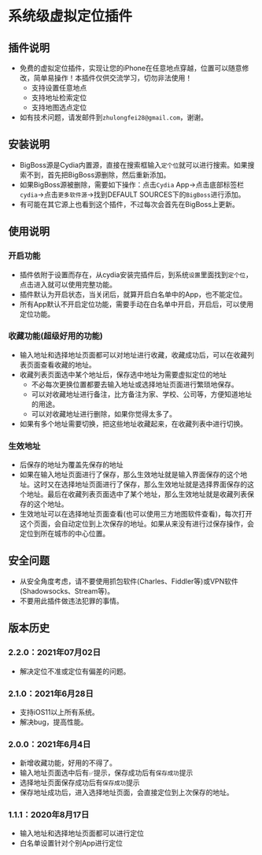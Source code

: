 # 系统级虚拟定位插件

## 插件说明
* 免费的虚拟定位插件，实现让您的iPhone在任意地点穿越，位置可以随意修改，简单易操作！本插件仅供交流学习，切勿非法使用！
  * 支持设置任意地点
  * 支持地址检索定位
  * 支持地图选点定位
* 如有技术问题，请发邮件到`zhulongfei28@gmail.com`，谢谢。

## 安装说明
* BigBoss源是Cydia内置源，直接在搜索框输入`定个位`就可以进行搜索。如果搜索不到，首先把BigBoss源删除，然后重新添加。
* 如果BigBoss源被删除，需要如下操作：点击`Cydia` App->点击底部标签栏`cydia`->点击`更多软件源`->找到DEFAULT SOURCES下的`BigBoss`进行添加。
* 有可能在其它源上也看到这个插件，不过每次会首先在BigBoss上更新。

## 使用说明
### 开启功能
* 插件依附于设置而存在，从cydia安装完插件后，到系统`设置`里面找到`定个位`，点击进入就可以使用完整功能。
* 插件默认为开启状态，当关闭后，就算开启白名单中的App，也不能定位。
* 所有App默认不开启定位功能，需要手动在白名单中开启，开启后，可以使用定位功能。

### 收藏功能(超级好用的功能)
* 输入地址和选择地址页面都可以对地址进行收藏，收藏成功后，可以在收藏列表页面查看收藏的地址。
* 收藏列表页面选中某个地址后，保存选中地址为需要虚拟定位的地址
  * 不必每次更换位置都要去输入地址或选择地址页面进行繁琐地保存。
  * 可以对收藏地址进行备注，比方备注为家、学校、公司等，方便知道地址的用途。
  * 可以对收藏地址进行删除，如果你觉得太多了。
* 如果有多个地址需要切换，把这些地址收藏起来，在收藏列表中进行切换。

### 生效地址
* 后保存的地址为覆盖先保存的地址
* 如果在输入地址页面进行了保存，那么生效地址就是输入界面保存的这个地址。这时又在选择地址页面进行了保存，那么生效地址就是选择界面保存的这个地址。最后在收藏列表页面选中了某个地址，那么生效地址就是收藏列表保存的这个地址。
* 生效地址可以在选择地址页面查看(也可以使用三方地图软件查看)，每次打开这个页面，会自动定位到上次保存的地址。如果从来没有进行过保存操作，会定位到所在城市的中心位置。

## 安全问题
* 从安全角度考虑，请不要使用抓包软件(Charles、Fiddler等)或VPN软件(Shadowsocks、Stream等)。
* 不要用此插件做违法犯罪的事情。

## 版本历史
### 2.2.0：2021年07月02日
* 解决定位不准或定位有偏差的问题。

### 2.1.0：2021年6月28日
* 支持iOS11以上所有系统。
* 解决bug，提高性能。

### 2.0.0：2021年6月4日
* 新增收藏功能，好用的不得了。
* 输入地址页面选中后有`✅`提示，保存成功后有`保存成功`提示
* 选择地址页面保存成功后有`保存成功`提示
* 保存地址成功后，进入选择地址页面，会直接定位到上次保存的地址。

### 1.1.1：2020年8月17日
* 输入地址和选择地址页面都可以进行定位
* 白名单设置针对个别App进行定位